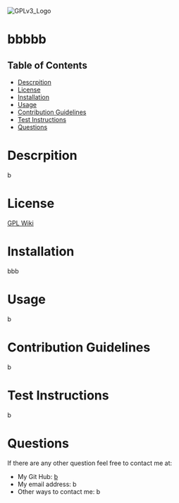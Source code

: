 ![GPLv3_Logo](https://user-images.githubusercontent.com/100814286/169187075-73f0be8d-7775-42b2-87c2-034f7ff1fa08.png)
# bbbbb

## Table of Contents
- [Descrpition](#description)
- [License](#license)
- [Installation](#installation)
- [Usage](#usage)
- [Contribution Guidelines](#contribution_guidelines)
- [Test Instructions](#test_instructions)
- [Questions](#questions)

# Descrpition
b
# License
[GPL Wiki](https://en.wikipedia.org/wiki/GNU_General_Public_License#)
# Installation
bbb
# Usage
b
# Contribution Guidelines
b
# Test Instructions
b
# Questions
If there are any other question feel free to contact me at:
- My Git Hub: [b](https://github.com/b)
- My email address: b
- Other ways to contact me: b
